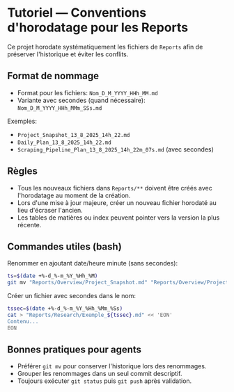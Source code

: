 # Tutoriel — Conventions d'horodatage pour les Reports

Ce projet horodate systématiquement les fichiers de `Reports` afin de préserver l'historique et éviter les conflits.

## Format de nommage
- Format pour les fichiers: `Nom_D_M_YYYY_HHh_MM.md`
- Variante avec secondes (quand nécessaire): `Nom_D_M_YYYY_HHh_MMm_SSs.md`

Exemples:
- `Project_Snapshot_13_8_2025_14h_22.md`
- `Daily_Plan_13_8_2025_14h_22.md`
- `Scraping_Pipeline_Plan_13_8_2025_14h_22m_07s.md` (avec secondes)

## Règles
- Tous les nouveaux fichiers dans `Reports/**` doivent être créés avec l'horodatage au moment de la création.
- Lors d'une mise à jour majeure, créer un nouveau fichier horodaté au lieu d'écraser l'ancien.
- Les tables de matières ou index peuvent pointer vers la version la plus récente.

## Commandes utiles (bash)

Renommer en ajoutant date/heure minute (sans secondes):
```bash
ts=$(date +%-d_%-m_%Y_%Hh_%M)
git mv "Reports/Overview/Project_Snapshot.md" "Reports/Overview/Project_Snapshot_${ts}.md"
```

Créer un fichier avec secondes dans le nom:
```bash
tssec=$(date +%-d_%-m_%Y_%Hh_%Mm_%Ss)
cat > "Reports/Research/Exemple_${tssec}.md" << 'EON'
Contenu...
EON
```

## Bonnes pratiques pour agents
- Préférer `git mv` pour conserver l'historique lors des renommages.
- Grouper les renommages dans un seul commit descriptif.
- Toujours exécuter `git status` puis `git push` après validation.
